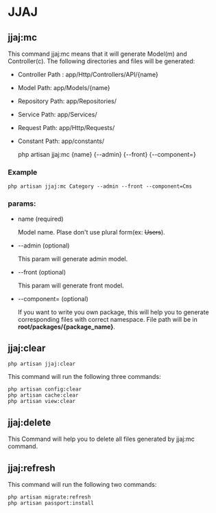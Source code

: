 # JJAJ
## jjaj:mc
This command jjaj:mc means that it will generate Model(m) and Controller(c).
The following directories and files will be generated:

+   Controller Path : app/Http/Controllers/API/{name}
+   Model Path: app/Models/{name}
+   Repository Path: app/Repositories/
+   Service Path: app/Services/
+   Request Path: app/Http/Requests/
+   Constant Path: app/constants/


    php artisan jjaj:mc {name} {--admin} {--front} {--component=}
### Example
    php artisan jjaj:mc Category --admin --front --component=Cms
### params:
+   name (required)

    Model name. Plase don't use plural form(ex: ~~Users~~). 
+   --admin (optional)

    This param will generate admin model.
+   --front (optional)

    This param will generate front model.
+   --component= (optional)

    If you want to write you own package, this will help you to generate corresponding files with correct namespace.
    File path will be in __root/packages/{package_name}__.
   
## jjaj:clear
    php artisan jjaj:clear
This command will run the following three commands:

    php artisan config:clear
    php artisan cache:clear
    php artisan view:clear
    
## jjaj:delete
This Command will help you to delete all files generated by jjaj:mc command.

## jjaj:refresh
This command will run the following two commands:

    php artisan migrate:refresh
    php artisan passport:install